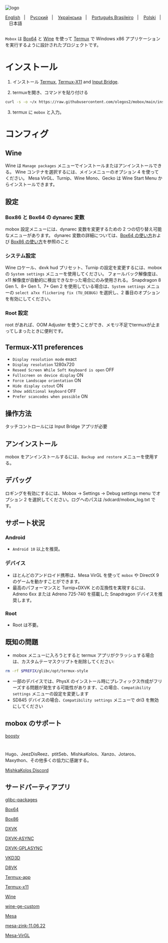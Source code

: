 ![logo](docs/img/logo.png "logo")

<a href="https://github.com/olegos2/mobox/tree/main">English</a>
&nbsp;&nbsp;| &nbsp;&nbsp;
<a href="https://github.com/olegos2/mobox/blob/main/README-ru.md">Русский</a>
&nbsp;&nbsp;| &nbsp;&nbsp;
<a href="https://github.com/olegos2/mobox/blob/main/README-ua.md">Українська</a>
&nbsp;&nbsp;| &nbsp;&nbsp;
<a href="https://github.com/olegos2/mobox/blob/main/README-pt_BR.md">Português Brasileiro</a>
&nbsp;&nbsp;| &nbsp;&nbsp;
<a href="https://github.com/olegos2/mobox/blob/main/README-pl.md">Polski</a>
&nbsp;&nbsp;| &nbsp;&nbsp;
日本語

##

`Mobox` は [Box64](https://github.com/ptitSeb/box64) と [Wine](https://www.winehq.org/) を使って [Termux](https://github.com/termux/termux-app) で Windows x86 アプリケーションを実行するように設計されたプロジェクトです。

# インストール
1. インストール
[Termux](https://f-droid.org/repo/com.termux_118.apk),
[Termux-X11](https://raw.githubusercontent.com/olegos2/mobox/main/components/termux-x11.apk) and
[Input Bridge](https://raw.githubusercontent.com/olegos2/mobox/main/components/inputbridge.apk).

2. termuxを開き、コマンドを貼り付ける

```bash
curl -s -o ~/x https://raw.githubusercontent.com/olegos2/mobox/main/install && . ~/x
```

3. termux に `mobox` と入力。

# コンフィグ
## Wine
Wine は `Manage packages` メニューでインストールまたはアンインストールできる。
Wine コンテナを選択するには、メインメニューのオプション 4 を使ってください。
Mesa VirGL、Turnip、Wine Mono、Gecko は Wine Start Menu からインストールできます。
## 設定
### Box86 と Box64 の dynarec 変数
mobox 設定メニューには、dynarec 変数を変更するための 2 つの切り替え可能なメニューがあります。
dynarec 変数の詳細については、[Box64 の使い方](https://github.com/ptitSeb/box64/blob/main/docs/USAGE.md)および [Box86 の使い方](https://github.com/ptitSeb/box86/blob/master/docs/USAGE.md)を参照のこと
### システム設定
Wine ロケール、dxvk hud プリセット、Turnip の設定を変更するには、mobox の `System settings` メニューを使用してください。
フォールバック解像度は、x11 解像度が自動的に検出できなかった場合にのみ使用される。
Snapdragon 8 Gen 1、8+ Gen 1、7+ Gen 2 を使用している場合は、`System settings` メニューの `select a7xx flickering fix (TU_DEBUG)` を選択し、2 番目のオプションを有効にしてください。
### Root 設定
root があれば、OOM Adjuster を使うことができ、メモリ不足でtermuxが止まってしまったときに便利です。
## Termux-X11 preferences
* `Display resolution mode` exact
* `Display resolution` 1280x720
* `Reseed Screen While Soft Keyboard is open` OFF
* `Fullscreen on device display` ON
* `Force Landscape orientation` ON
* `Hide display cutout` ON
* `Show additional keyboard` OFF
* `Prefer scancodes when possible` ON
## 操作方法
タッチコントロールには Input Bridge アプリが必要
## アンインストール
mobox をアンインストールするには、`Backup and restore` メニューを使用する。
## デバッグ
ロギングを有効にするには、Mobox -> Settings -> Debug settings menu でオプション 2 を選択してください。ログへのパスは /sdcard/mobox_log.txt です。

## サポート状況
### Android
* `Android 10` 以上を推奨。
### デバイス
* ほとんどのアンドロイド携帯は、Mesa VirGL を使って `mobox` や DirectX 9 のゲームを動かすことができます。
* 最高のパフォーマンスと Turnip+DXVK との互換性を実現するには、Adreno 6xx または Adreno 725-740 を搭載した Snapdragon デバイスを推奨します。
### Root
* Root は不要。

## 既知の問題
* mobox メニューに入ろうとすると termux アプリがクラッシュする場合は、カスタムテーマスクリプトを削除してください:
```bash
rm -rf $PREFIX/glibc/opt/termux-style
```
* 一部のデバイスでは、PhysX のインストール時にプレフィックス作成がフリーズする問題が発生する可能性があります、この場合、`Compatibility settings` メニューの設定を変更します
* SD845 デバイスの場合、`Compatibility settings` メニューで dri3 を無効にしてください

## mobox のサポート
[boosty](https://boosty.to/olegos/donate)

#
Hugo、JeezDisReez、ptitSeb、MishkaKolos、Xanzo、Jotaros、Maxython、その他多くの協力に感謝する。

[MishkaKolos Discord](https://discord.gg/ZAQnZzbCXq)


## サードパーティアプリ

[glibc-packages](https://github.com/termux-pacman/glibc-packages)

[Box64](https://github.com/ptitSeb/box64)

[Box86](https://github.com/ptitSeb/box86)

[DXVK](https://github.com/doitsujin/dxvk)

[DXVK-ASYNC](https://github.com/Sporif/dxvk-async)

[DXVK-GPLASYNC](https://gitlab.com/Ph42oN/dxvk-gplasync)

[VKD3D](https://github.com/lutris/vkd3d)

[D8VK](https://github.com/AlpyneDreams/d8vk)

[Termux-app](https://github.com/termux/termux-app)

[Termux-x11](https://github.com/termux/termux-x11)

[Wine](https://wiki.winehq.org/Licensing)

[wine-ge-custom](https://github.com/GloriousEggroll/wine-ge-custom)

[Mesa](https://docs.mesa3d.org/license.html)

[mesa-zink-11.06.22](https://github.com/alexvorxx/mesa-zink-11.06.22)

[Mesa-VirGL](https://github.com/alexvorxx/Mesa-VirGL)

